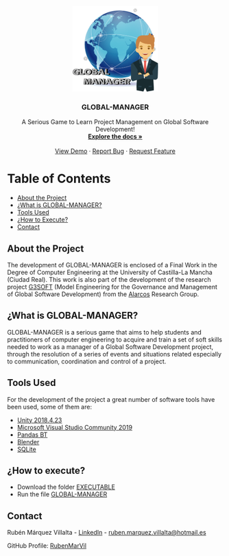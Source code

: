 <br />
<p align="center">
  <a href="https://github.com/RubenMarVil/Global-Manager_TFG">
    <img src="GLOBAL-MANAGER/Assets/GUIResources/ICONO.png" alt="Logo" width="200" height="200">
  </a>

  <h3 align="center">GLOBAL-MANAGER</h3>

  <p align="center">
    A Serious Game to Learn Project Management on Global Software Development!
    <br />
    <a href="https://github.com/RubenMarVil/Global-Manager_TFG"><strong>Explore the docs »</strong></a>
    <br />
    <br />
    <a href="https://github.com/RubenMarVil/Global-Manager_TFG/blob/master/Demo_GLOBAL-MANAGER.mkv">View Demo</a>
    ·
    <a href="https://github.com/RubenMarVil/Global-Manager_TFG/issues">Report Bug</a>
    ·
    <a href="https://github.com/RubenMarVil/Global-Manager_TFG/pulls">Request Feature</a>
  </p>
</p>

# Table of Contents
* [About the Project](#about-the-project)
* [¿What is GLOBAL-MANAGER?](#global-manager)
* [Tools Used](#tool-used)
* [¿How to Execute?](#execute)
* [Contact](#contact)

## About the Project
The development of GLOBAL-MANAGER is enclosed of a Final Work in the Degree of Computer Engineering at the University of Castilla-La Mancha (Ciudad Real). This work is also part of the development of the research project [G3SOFT](https://alarcos.esi.uclm.es/proyectos/G3SOFT/index.php) (Model Engineering for the Governance and Management of Global Software Development) from the [Alarcos](https://alarcos.esi.uclm.es/index.php) Research Group.

## ¿What is GLOBAL-MANAGER?
GLOBAL-MANAGER is a serious game that aims to help students and practitioners of computer engineering to acquire and train a set of soft skills needed to work as a manager of a Global Software Development project, through the resolution of a series of events and situations related especially to communication, coordination and control of a project.

## Tools Used
For the development of the project a great number of software tools have been used, some of them are:
* [Unity 2018.4.23](https://unity.com/)
* [Microsoft Visual Studio Community 2019](https://visualstudio.microsoft.com/es/vs/community/)
* [Pandas BT](http://www.pandabehaviour.com/?page_id=23)
* [Blender](https://www.blender.org/)
* [SQLite](https://sqlite.org/index.html)

## ¿How to execute?
* Download the folder [EXECUTABLE](./EXECUTABLE/)
* Run the file [GLOBAL-MANAGER](./EXECUTABLE/GLOBAL-MANAGER.exe)

## Contact
Rubén Márquez Villalta - [LinkedIn](https://www.linkedin.com/in/ruben-marquez-villalta/) - ruben.marquez.villalta@hotmail.es

GitHub Profile: [RubenMarVil](https://github.com/RubenMarVil)
